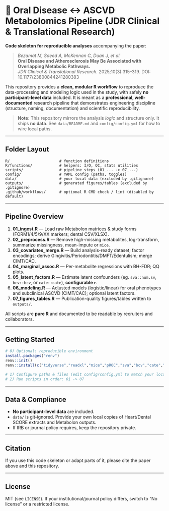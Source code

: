 # 🦷 Oral Disease ↔ ASCVD Metabolomics Pipeline (JDR Clinical & Translational Research)

**Code skeleton for reproducible analyses** accompanying the paper:

> *Bezamat M, Saeed A, McKennan C, Duan J, et al.*  
> **Oral Disease and Atherosclerosis May Be Associated with Overlapping Metabolic Pathways.**  
> *JDR Clinical & Translational Research.* 2025;10(3):315–319. DOI: 10.1177/23800844241280383

This repository provides a **clean, modular R workflow** to reproduce the data-processing and modeling logic used in the study, with safely **no participant-level data** included. It is meant as a **professional, well-documented** research pipeline that demonstrates engineering discipline (structure, naming, documentation) and scientific reproducibility.

> **Note:** This repository mirrors the analysis *logic* and structure only. It ships **no data**. See `data/README.md` and `config/config.yml` for how to wire local paths.

---

## Folder Layout

```
R/                      # function definitions
R/functions/            # helpers: I/O, QC, stats utilities
scripts/                # pipeline steps (01_... -> 07_...)
config/                 # YAML config (paths, toggles)
data/                   # your local data (excluded by .gitignore)
outputs/                # generated figures/tables (excluded by .gitignore)
.github/workflows/      # optional R CMD check / lint (disabled by default)
```

---

## Pipeline Overview

1. **01_ingest.R** — Load raw Metabolon matrices & study forms (FORM1/4/5/9/XX markers; dental CSV/XLSX).  
2. **02_preprocess.R** — Remove high-missing metabolites, log-transform, summarize missingness, mean-impute or `mice`.  
3. **03_covariates_merge.R** — Build analysis-ready dataset; factor encodings; derive Gingivitis/Periodontitis/DMFT/Edentulism; merge CIMT/CAC.  
4. **04_marginal_assoc.R** — Per-metabolite regressions with BH-FDR; QQ plots.  
5. **05_latent_factors.R** — Estimate latent confounders (eg. `sva::num.sv`, `bcv::bcv`, or `cate::cate`), **configurable `r`**.  
6. **06_modeling.R** — Adjusted models (logistic/linear) for oral phenotypes and subclinical ASCVD (CIMT/CAC); optional latent factors.  
7. **07_figures_tables.R** — Publication-quality figures/tables written to `outputs/`.

All scripts are **pure R** and documented to be readable by recruiters and collaborators.

---

## Getting Started

```r
# 0) Optional: reproducible environment
install.packages("renv")
renv::init()
renv::install(c("tidyverse","readxl","mice","pROC","sva","bcv","cate","yaml","cowplot","ggplot2","gridExtra"))

# 1) Configure paths & files (edit config/config.yml to match your local file names)
# 2) Run scripts in order: 01 -> 07
```

---

## Data & Compliance

- **No participant-level data** are included.  
- `data/` is git-ignored. Provide your own local copies of Heart/Dental SCORE extracts and Metabolon outputs.  
- If IRB or journal policy requires, keep the repository private.

---

## Citation

If you use this code skeleton or adapt parts of it, please cite the paper above and this repository.

---

## License

MIT (see `LICENSE`). If your institutional/journal policy differs, switch to “No license” or a restricted license.
